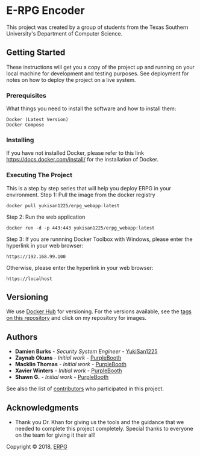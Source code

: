 # E-RPG Encoder

This project was created by a group of students from the Texas Southern University's Department of Computer Science. 

## Getting Started

These instructions will get you a copy of the project up and running on your local machine for development and testing purposes. See deployment for notes on how to deploy the project on a live system.

### Prerequisites

What things you need to install the software and how to install them:
```
Docker (Latest Version)
Docker Compose
```
### Installing

If you have not installed Docker, please refer to this link https://docs.docker.com/install/ for the installation of Docker. 

### Executing The Project

This is a step by step series that will help you deploy ERPG in your environment. 
Step 1: Pull the image from the docker registry
```
docker pull yukisan1225/erpg_webapp:latest
```
Step 2: Run the web application
```
docker run -d -p 443:443 yukisan1225/erpg_webapp:latest
```
Step 3: If you are runnning Docker Toolbox with Windows, please enter the hyperlink in your web browser:
```
https://192.168.99.100
```
Otherwise, please enter the hyperlink in your web browser:
```
https://localhost
```
## Versioning

We use [Docker Hub](https://hub.docker.com/r/yukisan1225/erpg_webapp/) for versioning. For the versions available, see the [tags on this repository](https://hub.docker.com/yukisan1225) and click on my repository for images. 

## Authors

* **Damien Burks** - *Security System Engineer* - [YukiSan1225](https://github.com/YukiSan1225)
* **Zaynab Okuns** - *Initial work* - [PurpleBooth](https://github.com/?)
* **Macklin Thomas** - *Initial work* - [PurpleBooth](https://github.com/?)
* **Xavier Winters** - *Initial work* - [PurpleBooth](https://github.com/?)
* **Shawn G.** - *Initial work* - [PurpleBooth](https://github.com/?)

See also the list of [contributors](https://github.com/your/project/contributors) who participated in this project.

## Acknowledgments

* Thank you Dr. Khan for giving us the tools and the guidance that we needed to complete this project completely. Special thanks to everyone on the team for giving it their all! 

Copyright © 2018, [ERPG](https://github.com/yukisan1225/Capstone-Project)
